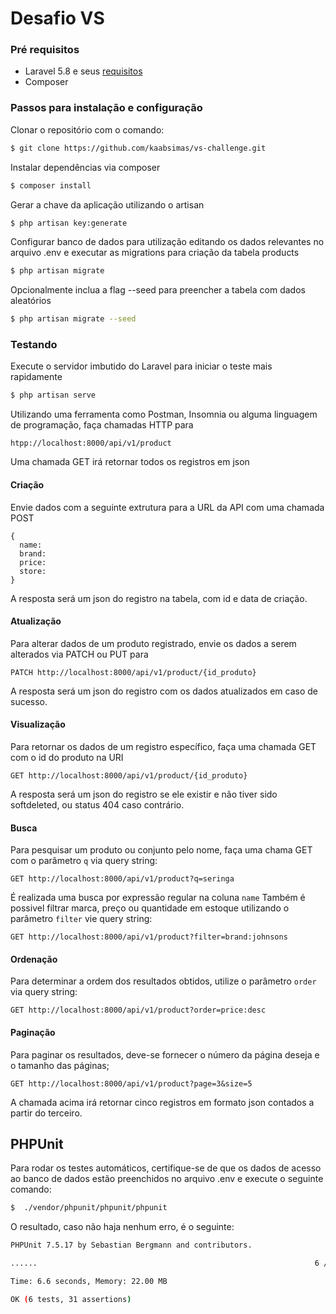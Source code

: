 # Desafio VS

### Pré requisitos

* Laravel 5.8 e seus [requisitos](https://laravel.com/docs/5.8/installation#server-requirements)
* Composer

### Passos para instalação e configuração
Clonar o repositório com o comando:
```sh
$ git clone https://github.com/kaabsimas/vs-challenge.git
```
Instalar dependências via composer
```sh
$ composer install 
```
Gerar a chave da aplicação utilizando o artisan
```sh
$ php artisan key:generate
```
Configurar banco de dados para utilização editando os dados relevantes no arquivo .env e executar as migrations 
para criação da tabela products
```sh
$ php artisan migrate
```
   Opcionalmente inclua a flag --seed para preencher a tabela com dados aleatórios
```sh
$ php artisan migrate --seed
```

### Testando
Execute o servidor imbutido do Laravel para iniciar o teste mais rapidamente
```sh
$ php artisan serve
```
Utilizando uma ferramenta como Postman, Insomnia ou alguma linguagem de programação, faça chamadas HTTP para
```
htpp://localhost:8000/api/v1/product
```
Uma chamada GET irá retornar todos os registros em json

  #### Criação
  Envie dados com a seguinte extrutura para a URL da API com uma chamada POST
  ```
  {
    name:
    brand:
    price:
    store:
  }
  ```
  A resposta será um json do registro na tabela, com id e data de criação.
  
  #### Atualização
  Para alterar dados de um produto registrado, envie os dados a serem alterados via PATCH ou PUT para
  ```
  PATCH http://localhost:8000/api/v1/product/{id_produto}
  ```
  A resposta será um json do registro com os dados atualizados em caso de sucesso.
  
  #### Visualização
  Para retornar os dados de um registro específico, faça uma chamada GET com o id do produto na URI
  ```
  GET http://localhost:8000/api/v1/product/{id_produto}
  ```
  A resposta será um json do registro se ele existir e não tiver sido softdeleted, ou status 404 caso contrário.
  
  #### Busca
  Para pesquisar um produto ou conjunto pelo nome, faça uma chama GET com o parâmetro `q` via query string:
  ```
  GET http://localhost:8000/api/v1/product?q=seringa
  ```
  É realizada uma busca por expressão regular na coluna `name`
  Também é possivel filtrar marca, preço ou quantidade em estoque utilizando o parâmetro `filter` vie query string:
   ```
  GET http://localhost:8000/api/v1/product?filter=brand:johnsons
  ```
  
  #### Ordenação
  Para determinar a ordem dos resultados obtidos, utilize o parâmetro `order` via query string:
   ```
  GET http://localhost:8000/api/v1/product?order=price:desc
  ```
 
  #### Paginação
  Para paginar os resultados, deve-se fornecer o número da página deseja e o tamanho das páginas;
   ```
  GET http://localhost:8000/api/v1/product?page=3&size=5
  ```
  A chamada acima irá retornar cinco registros em formato json contados a partir do terceiro.
  
  ## PHPUnit
  Para rodar os testes automáticos, certifique-se de que os dados de acesso ao banco de dados estão preenchidos no arquivo .env e execute o seguinte comando:
```sh
$  ./vendor/phpunit/phpunit/phpunit
```
O resultado, caso não haja nenhum erro, é o seguinte:
```sh
PHPUnit 7.5.17 by Sebastian Bergmann and contributors.

......                                                              6 / 6 (100%)

Time: 6.6 seconds, Memory: 22.00 MB

OK (6 tests, 31 assertions)
```
